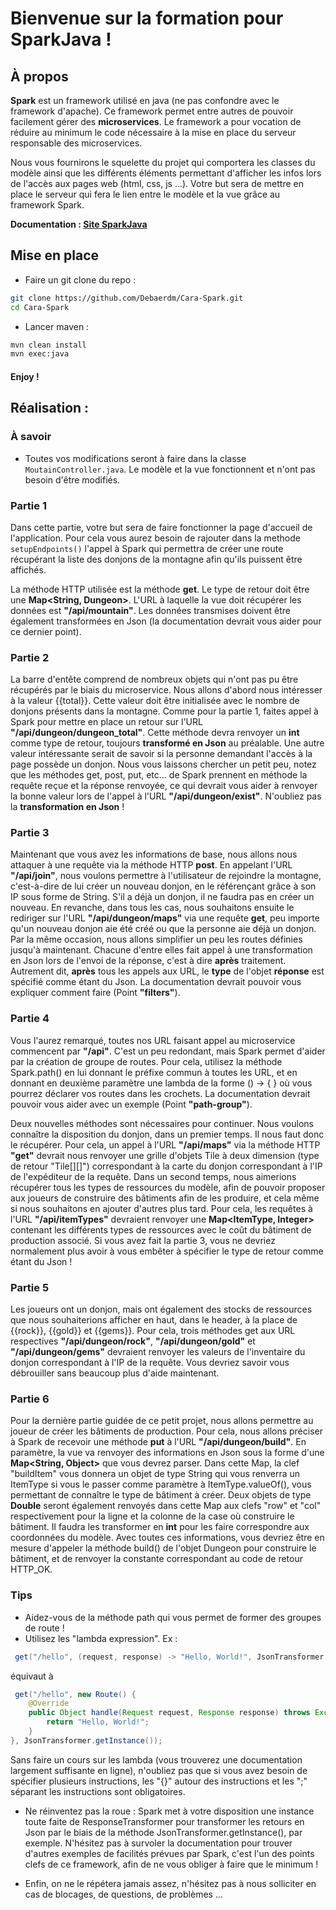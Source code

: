 # Bienvenue sur la formation pour SparkJava !

## À propos 
**Spark** est un framework utilisé en java (ne pas confondre avec le framework d'apache). Ce framework permet entre autres de pouvoir facilement gérer des **microservices**. Le framework a pour vocation de réduire au minimum le code nécessaire à la mise en place du serveur responsable des microservices.

Nous vous fournirons le squelette du projet qui comportera les classes du modèle ainsi que les différents éléments permettant d'afficher les infos lors de l'accès aux pages web (html, css, js ...). Votre but sera de mettre en place le serveur qui fera le lien entre le modèle et la vue grâce au framework Spark.

**Documentation : [Site SparkJava](http://sparkjava.com/documentation)**

## Mise en place 

- Faire un git clone du repo :

```bash
git clone https://github.com/Debaerdm/Cara-Spark.git
cd Cara-Spark
```

- Lancer maven :

```bash
mvn clean install
mvn exec:java
```

#### Enjoy !

## Réalisation :
### À savoir
 - Toutes vos modifications seront à faire dans la classe `MoutainController.java`. Le modèle et la vue fonctionnent et n'ont pas besoin d'être modifiés.

### Partie 1
  Dans cette partie, votre but sera de faire fonctionner la page d'accueil de l'application. Pour cela vous aurez besoin de rajouter dans la methode `setupEndpoints()` l'appel à Spark qui permettra de créer une route récupérant la liste des donjons de la montagne afin qu'ils puissent être affichés.
  
  La méthode HTTP utilisée est la méthode **get**. Le type de retour doit être une **Map<String, Dungeon>**. L'URL à laquelle la vue doit récupérer les données est **"/api/mountain"**. Les données transmises doivent être également transformées en Json (la documentation devrait vous aider pour ce dernier point).
  
### Partie 2
 La barre d'entête comprend de nombreux objets qui n'ont pas pu être récupérés par le biais du microservice. Nous allons d'abord nous intéresser à la valeur {{total}}. Cette valeur doit être initialisée avec le nombre de donjons présents dans la montagne. Comme pour la partie 1, faites appel à Spark pour mettre en place un retour sur l'URL **"/api/dungeon/dungeon_total"**. Cette méthode devra renvoyer un **int** comme type de retour, toujours **transformé en Json** au préalable.
 Une autre valeur intéressante serait de savoir si la personne demandant l'accès à la page possède un donjon. Nous vous laissons chercher un petit peu, notez que les méthodes get, post, put, etc... de Spark prennent en méthode la requête reçue et la réponse renvoyée, ce qui devrait vous aider à renvoyer la bonne valeur lors de l'appel à l'URL **"/api/dungeon/exist"**. N'oubliez pas la **transformation en Json** !
  
### Partie 3
  Maintenant que vous avez les informations de base, nous allons nous attaquer à une requête via la méthode HTTP **post**. En appelant l'URL **"/api/join"**, nous voulons permettre à l'utilisateur de rejoindre la montagne, c'est-à-dire de lui créer un nouveau donjon, en le référençant grâce à son IP sous forme de String. S'il a déjà un donjon, il ne faudra pas en créer un nouveau. En revanche, dans tous les cas, nous souhaitons ensuite le rediriger sur l'URL **"/api/dungeon/maps"** via une requête **get**, peu importe qu'un nouveau donjon aie été créé ou que la personne aie déjà un donjon.
  Par la même occasion, nous allons simplifier un peu les routes définies jusqu'à maintenant. Chacune d'entre elles fait appel à une transformation en Json lors de l'envoi de la réponse, c'est à dire **après** traitement. Autrement dit, **après** tous les appels aux URL, le **type** de l'objet **réponse** est spécifié comme étant du Json. La documentation devrait pouvoir vous expliquer comment faire (Point **"filters"**).

### Partie 4
  Vous l'aurez remarqué, toutes nos URL faisant appel au microservice commencent par **"/api"**. C'est un peu redondant, mais Spark permet d'aider par la création de groupe de routes. Pour cela, utilisez la méthode Spark.path() en lui donnant le préfixe commun à toutes les URL, et en donnant en deuxième paramètre une lambda de la forme () -> { } où vous pourrez déclarer vos routes dans les crochets. La documentation devrait pouvoir vous aider avec un exemple (Point **"path-group"**).
  
  Deux nouvelles méthodes sont nécessaires pour continuer. Nous voulons connaître la disposition du donjon, dans un premier temps. Il nous faut donc le récupérer. Pour cela, un appel à l'URL **"/api/maps"** via la méthode HTTP **"get"** devrait nous renvoyer une grille d'objets Tile à deux dimension (type de retour "Tile[][]") correspondant à la carte du donjon correspondant à l'IP de l'expéditeur de la requête.
  Dans un second temps, nous aimerions récupérer tous les types de ressources du modèle, afin de pouvoir proposer aux joueurs de construire des bâtiments afin de les produire, et cela même si nous souhaitons en ajouter d'autres plus tard. Pour cela, les requêtes à l'URL **"/api/itemTypes"** devraient renvoyer une **Map<ItemType, Integer>** contenant les différents types de ressources avec le coût du bâtiment de production associé. Si vous avez fait la partie 3, vous ne devriez normalement plus avoir à vous embêter à spécifier le type de retour comme étant du Json !
  
  ### Partie 5
  Les joueurs ont un donjon, mais ont également des stocks de ressources que nous souhaiterions afficher en haut, dans le header, à la place de {{rock}}, {{gold}} et {{gems}}. Pour cela, trois méthodes get aux URL respectives **"/api/dungeon/rock"**, **"/api/dungeon/gold"** et **"/api/dungeon/gems"** devraient renvoyer les valeurs de l'inventaire du donjon correspondant à l'IP de la requête. Vous devriez savoir vous débrouiller sans beaucoup plus d'aide maintenant.
      
  ### Partie 6
  Pour la dernière partie guidée de ce petit projet, nous allons permettre au joueur de créer les bâtiments de production. Pour cela, nous allons préciser à Spark de recevoir une méthode **put** à l'URL **"/api/dungeon/build"**. En paramètre, la vue va renvoyer des informations en Json sous la forme d'une **Map<String, Object>** que vous devrez parser. Dans cette Map, la clef "buildItem" vous donnera un objet de type String qui vous renverra un ItemType si vous le passer comme paramètre à ItemType.valueOf(), vous permettant de connaître le type de bâtiment à créer. Deux objets de type **Double** seront également renvoyés dans cette Map aux clefs "row" et "col" respectivement pour la ligne et la colonne de la case où construire le bâtiment. Il faudra les transformer en **int** pour les faire correspondre aux coordonnées du modèle. Avec toutes ces informations, vous devriez être en mesure d'appeler la méthode build() de l'objet Dungeon pour construire le bâtiment, et de renvoyer la constante correspondant au code de retour HTTP_OK.
  
### Tips
  - Aidez-vous de la méthode path qui vous permet de former des groupes de route !
  - Utilisez les "lambda expression". Ex :
```java
 get("/hello", (request, response) -> "Hello, World!", JsonTransformer.getInstance());
```
équivaut à 
```java
 get("/hello", new Route() {
	@Override
	public Object handle(Request request, Response response) throws Exception {
		return "Hello, World!";
	}
}, JsonTransformer.getInstance());
```

Sans faire un cours sur les lambda (vous trouverez une documentation largement suffisante en ligne), n'oubliez pas que si vous avez besoin de spécifier plusieurs instructions, les "{}" autour des instructions et les ";" séparant les instructions sont obligatoires.

  - Ne réinventez pas la roue : Spark met à votre disposition une instance toute faite de ResponseTransformer pour transformer les retours en Json par le biais de la méthode JsonTransformer.getInstance(), par exemple. N'hésitez pas à survoler la documentation pour trouver d'autres exemples de facilités prévues par Spark, c'est l'un des points clefs de ce framework, afin de ne vous obliger à faire que le minimum !
  
  - Enfin, on ne le répétera jamais assez, n'hésitez pas à nous solliciter en cas de blocages, de questions, de problèmes ...
